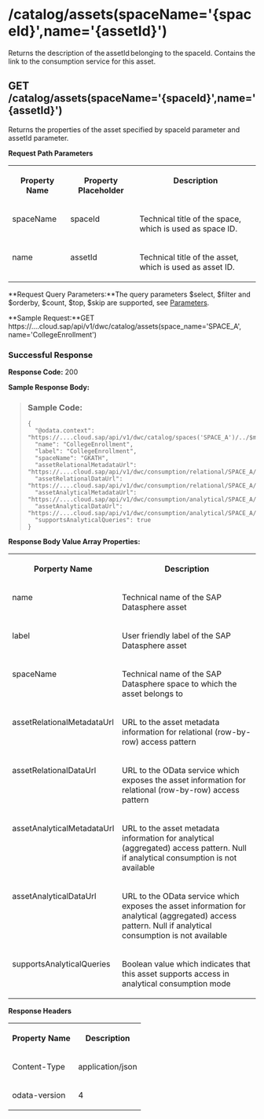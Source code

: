 <!-- loio1ee90a3426cd4592857cbb589a9bc42a -->

# /catalog/assets\(spaceName='\{spaceId\}',name='\{assetId\}'\)

Returns the description of the assetId belonging to the spaceId. Contains the link to the consumption service for this asset.



<a name="loio1ee90a3426cd4592857cbb589a9bc42a__section_f3h_vk5_t5b"/>

## GET /catalog/assets\(spaceName='\{spaceId\}',name='\{assetId\}'\)

Returns the properties of the asset specified by spaceId parameter and assetId parameter.

**Request Path Parameters**


<table>
<tr>
<th valign="top">

Property Name



</th>
<th valign="top">

Property Placeholder



</th>
<th valign="top">

Description



</th>
</tr>
<tr>
<td valign="top">

spaceName



</td>
<td valign="top">

spaceId



</td>
<td valign="top">

Technical title of the space, which is used as space ID.



</td>
</tr>
<tr>
<td valign="top">

name



</td>
<td valign="top">

assetId



</td>
<td valign="top">

Technical title of the asset, which is used as asset ID.



</td>
</tr>
</table>

**Request Query Parameters:**The query parameters $select, $filter and $orderby, $count, $top, $skip are supported, see [Parameters](consume-data-via-an-odata-service-7a45360.md#loio7a453609c8694b029493e7d87e0de60a__section_request_parameters).

**Sample Request:**GET https://....cloud.sap/api/v1/dwc/catalog/assets\(space\_name='SPACE\_A', name='CollegeEnrollment'\)



### Successful Response

**Response Code:** 200

**Sample Response Body:**

> ### Sample Code:  
> ```
> {
>   "@odata.context": "https://....cloud.sap/api/v1/dwc/catalog/spaces('SPACE_A')/../$metadata#assets/$entity",
>   "name": "CollegeEnrollment",
>   "label": "CollegeEnrollment",
>   "spaceName": "GKATH",
>   "assetRelationalMetadataUrl": "https://....cloud.sap/api/v1/dwc/consumption/relational/SPACE_A/CollegeEnrollment/$metadata",
>   "assetRelationalDataUrl": "https://....cloud.sap/api/v1/dwc/consumption/relational/SPACE_A/CollegeEnrollment",
>   "assetAnalyticalMetadataUrl": "https://....cloud.sap/api/v1/dwc/consumption/analytical/SPACE_A/CollegeEnrollment/$metadata",
>   "assetAnalyticalDataUrl": "https://....cloud.sap/api/v1/dwc/consumption/analytical/SPACE_A/CollegeEnrollment",
>   "supportsAnalyticalQueries": true
> }
> ```

**Response Body Value Array Properties:**


<table>
<tr>
<th valign="top">

Porperty Name



</th>
<th valign="top">

Description



</th>
</tr>
<tr>
<td valign="top">

name



</td>
<td valign="top">

Technical name of the SAP Datasphere asset



</td>
</tr>
<tr>
<td valign="top">

label



</td>
<td valign="top">

User friendly label of the SAP Datasphere asset



</td>
</tr>
<tr>
<td valign="top">

spaceName



</td>
<td valign="top">

Technical name of the SAP Datasphere space to which the asset belongs to



</td>
</tr>
<tr>
<td valign="top">

assetRelationalMetadataUrl



</td>
<td valign="top">

URL to the asset metadata information for relational \(row-by-row\) access pattern



</td>
</tr>
<tr>
<td valign="top">

assetRelationalDataUrl



</td>
<td valign="top">

URL to the OData service which exposes the asset information for relational \(row-by-row\) access pattern



</td>
</tr>
<tr>
<td valign="top">

assetAnalyticalMetadataUrl



</td>
<td valign="top">

URL to the asset metadata information for analytical \(aggregated\) access pattern. Null if analytical consumption is not available



</td>
</tr>
<tr>
<td valign="top">

assetAnalyticalDataUrl



</td>
<td valign="top">

URL to the OData service which exposes the asset information for analytical \(aggregated\) access pattern. Null if analytical consumption is not available



</td>
</tr>
<tr>
<td valign="top">

supportsAnalyticalQueries



</td>
<td valign="top">

Boolean value which indicates that this asset supports access in analytical consumption mode



</td>
</tr>
</table>

**Response Headers**


<table>
<tr>
<th valign="top">

Property Name



</th>
<th valign="top">

Description



</th>
</tr>
<tr>
<td valign="top">

Content-Type



</td>
<td valign="top">

application/json



</td>
</tr>
<tr>
<td valign="top">

odata-version



</td>
<td valign="top">

4



</td>
</tr>
</table>

